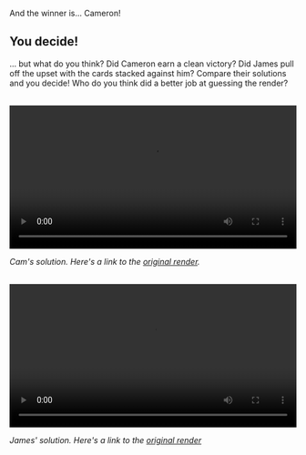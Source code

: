 And the winner is... Cameron!

## You decide!

... but what do you think? Did Cameron earn a clean victory? Did James pull off the upset with the cards stacked against him? Compare their solutions and you decide! Who do you think did a better job at guessing the render?

<br>

<video width="100%" autoplay loop >
  <source src="http://udacity.github.io/fend/lessons/L5/concepts/04-whos-the-winner/cam-animation-gtr.mp4" type="video/mp4">
  Your browser does not support the video tag.
</video>

_Cam's solution. Here's a link to the [original render](http://udacity.github.io/fend/lessons/L5/concepts/01-guess-the-render-game/camerons-render/index.html)._

<br>

<video width="100%" autoplay loop >
  <source src="http://udacity.github.io/fend/lessons/L5/concepts/04-whos-the-winner/james-animation-gtr.mp4" type="video/mp4">
  Your browser does not support the video tag.
</video>

_James' solution. Here's a link to the [original render](http://udacity.github.io/fend/lessons/L5/concepts/01-guess-the-render-game/james-render/index.html)_
